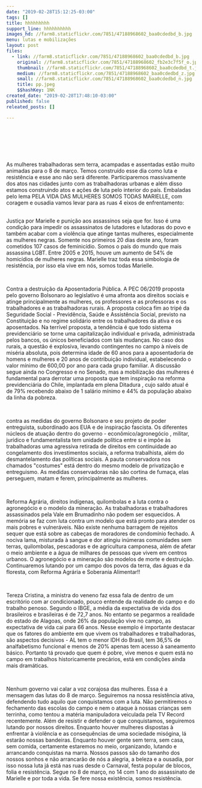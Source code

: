 ```yaml
---
date: "2019-02-28T15:12:25-03:00"
tags: []
title: hhhhhhhhh
support_line: hhhhhhhhhh
images_hd: //farm8.staticflickr.com/7851/47188968602_baa0cdedbd_b.jpg
menu: lutas e mobilizações
layout: post
files:
  - link: //farm8.staticflickr.com/7851/47188968602_baa0cdedbd_b.jpg
    original: //farm8.staticflickr.com/7851/47188968602_fb2e3c7f5f_o.jpg
    thumbnail: //farm8.staticflickr.com/7851/47188968602_baa0cdedbd_t.jpg
    medium: //farm8.staticflickr.com/7851/47188968602_baa0cdedbd_z.jpg
    small: //farm8.staticflickr.com/7851/47188968602_baa0cdedbd_n.jpg
    title: pp.jpeg
    $$hashKey: 1NK
created_date: "2019-02-28T17:48:10-03:00"
published: false
releated_posts: []

---
```

<p>&nbsp;</p>

<p>&nbsp;</p>

<p>&nbsp;</p>

<p>As mulheres trabalhadoras sem terra, acampadas e assentadas est&atilde;o muito animadas para o 8 de mar&ccedil;o. Temos constru&iacute;do esse dia como luta e resist&ecirc;ncia e esse ano n&atilde;o ser&aacute; diferente. Participaremos massivamente dos atos nas cidades junto com as trabalhadoras urbanas e al&eacute;m disso estamos construindo atos e a&ccedil;&otilde;es de luta pelo interior do pa&iacute;s. Embaladas pelo lema PELA VIDA DAS MULHERES SOMOS TODAS MARIELLE, com coragem e ousadia vamos levar para as ruas 4 eixos de enfrentamento:</p>

<p><br />
Justi&ccedil;a por Marielle e puni&ccedil;&atilde;o aos assassinos seja que for. Isso &eacute; uma condi&ccedil;&atilde;o para impedir os assassinatos de lutadores e lutadoras do povo e tamb&eacute;m acabar com a viol&ecirc;ncia que atinge tantas mulheres, especialmente as mulheres negras. Somente nos primeiros 20 dias deste ano, foram cometidos 107 casos de feminic&iacute;dio. Somos o pa&iacute;s do mundo que mais assassina LGBT. Entre 2005 e 2015, houve um aumento de 54% de homic&iacute;dios de mulheres negras. Marielle traz toda essa simbologia de resist&ecirc;ncia, por isso ela vive em n&oacute;s, somos todas Marielle.</p>

<p>&nbsp;</p>

<p>Contra a destrui&ccedil;&atilde;o da Aposentadoria P&uacute;blica. A PEC 06/2019 proposta pelo governo Bolsonaro ao legislativo &eacute; uma afronta aos direitos sociais e atinge principalmente as mulheres, os professores e as professoras e os trabalhadores e as trabalhadoras rurais. A proposta coloca fim ao trip&eacute; da Seguridade Social - Previd&ecirc;ncia, Sa&uacute;de e Assist&ecirc;ncia Social, previsto na Constitui&ccedil;&atilde;o e no regime solid&aacute;rio entre os trabalhadores da ativa e os aposentados. Na terr&iacute;vel proposta, a tend&ecirc;ncia &eacute; que todo sistema previdenci&aacute;rio se torne uma capitaliza&ccedil;&atilde;o individual e privada, administrada pelos bancos, os &uacute;nicos beneficiados com tais mudan&ccedil;as. No caso dos rurais, a quest&atilde;o &eacute; explosiva, levando contingentes no campo &agrave; n&iacute;veis de mis&eacute;ria absoluta, pois determina idade de 60 anos para a aposentadoria de homens e mulheres e 20 anos de contribui&ccedil;&atilde;o individual, estabelecendo o valor m&iacute;nimo de 600,00 por ano para cada grupo familiar. A discuss&atilde;o segue ainda no Congresso e no Senado, mas a mobiliza&ccedil;&atilde;o das mulheres &eacute; fundamental para derrotar uma proposta que tem inspira&ccedil;&atilde;o na reforma previdenci&aacute;ria do Chile, implantada em plena Ditadura , cujo saldo atual &eacute; de 79% recebendo abaixo de 1 sal&aacute;rio m&iacute;nimo e 44% da popula&ccedil;&atilde;o abaixo da linha da pobreza.</p>

<p>&nbsp;</p>

<p>contra as medidas do governo Bolsonaro e seu projeto de poder entreguista, subordinado aos EUA e de inspira&ccedil;&atilde;o fascista. Os diferentes n&uacute;cleos de atua&ccedil;&atilde;o dentro do governo - econ&ocirc;mico/agroneg&oacute;cio , militar, jur&iacute;dico e fundamentalista tem unidade pol&iacute;tica entre si e imp&otilde;e &agrave;s trabalhadoras uma agressiva retirada de direitos em continuidade ao congelamento dos investimentos sociais, a reforma trabalhista, al&eacute;m do desmantelamento das pol&iacute;ticas sociais. A pauta conservadora nos chamados &quot;costumes&quot; est&aacute; dentro do mesmo modelo de privatiza&ccedil;&atilde;o e entreguismo. As medidas conservadoras n&atilde;o s&atilde;o cortina de fuma&ccedil;a, elas perseguem, matam e ferem, principalmente as mulheres.</p>

<p>&nbsp;</p>

<p>Reforma Agr&aacute;ria, direitos ind&iacute;genas, quilombolas e a luta contra o agroneg&oacute;cio e o modelo da minera&ccedil;&atilde;o. As trabalhadoras e trabalhadores assassinados pela Vale em Brumadinho n&atilde;o podem ser esquecidos. A mem&oacute;ria se faz com luta contra um modelo que est&aacute; pronto para atender os mais pobres e vulner&aacute;veis. N&atilde;o existe nenhuma barragem de rejeitos sequer que est&aacute; sobre as cabe&ccedil;as de moradores de condom&iacute;nio fechado. A nociva lama, misturada &agrave; sangue e dor atingiu in&uacute;meras comunidades sem terras, quilombolas, pescadoras e de agricultura camponesa, al&eacute;m de afetar o meio ambiente e a &aacute;gua de milhares de pessoas que vivem em centros urbanos. O agroneg&oacute;cio e a minera&ccedil;&atilde;o s&atilde;o modelos de morte e destrui&ccedil;&atilde;o. Continuaremos lutando por um campo dos povos da terra, das &aacute;guas e da floresta, com Reforma Agr&aacute;ria e Soberania Alimentar!!</p>

<p>&nbsp;</p>

<p>Tereza Cristina, a ministra do veneno faz essa fala de dentro de um escrit&oacute;rio com ar condicionado, pouco entende da realidade do campo e do trabalho penoso. Segundo o IBGE, a m&eacute;dia da expectativa de vida dos brasileiros e brasileiras &eacute; de 72,7 anos. No entanto se pegarmos a realidade do estado de Alagoas, onde 26% da popula&ccedil;&atilde;o vive no campo, as expectativa de vida cai para 66 anos. Nesse exemplo &eacute; importante destacar que os fatores do ambiente em que vivem os trabalhadores e trabalhadoras, s&atilde;o aspectos decisivos - AL tem o menor IDH do Brasil, tem 36,5% de analfabetismo funcional e menos de 20% apenas tem acesso &agrave; saneamento b&aacute;sico. Portanto t&aacute; provado que quem &eacute; pobre, vive menos e quem est&aacute; no campo em trabalhos historicamente prec&aacute;rios, est&aacute; em condi&ccedil;&otilde;es ainda mais dram&aacute;ticas.</p>

<p>&nbsp;</p>

<p>Nenhum governo vai calar a voz corajosa das mulheres. Essa &eacute; a mensagem das lutas do 8 de mar&ccedil;o. Seguiremos na nossa resist&ecirc;ncia ativa, defendendo tudo aquilo que conquistamos com a luta. N&atilde;o permitiremos o fechamento das escolas do campo e nem o ataque &agrave; nossas crian&ccedil;as sem terrinha, como tentou a mat&eacute;ria manipuladora veiculada pela TV Record recentemente. Al&eacute;m de resistir e defender o que conquistamos, seguiremos lutando por nossos direitos. Enquanto houver mulheres dispostas &agrave; enfrentar &agrave; viol&ecirc;ncia e as consequ&ecirc;ncias de uma sociedade mis&oacute;gina, l&aacute; estar&atilde;o nossas bandeiras. Enquanto houver gente sem terra, sem casa, sem comida, certamente estaremos no meio, organizando, lutando e arrancando conquistas na marra. Nossos passos s&atilde;o do tamanho dos nossos sonhos e n&atilde;o arrancar&atilde;o de n&oacute;s a alegria, a beleza e a ousadia, por isso nossa luta j&aacute; est&aacute; nas ruas desde o Carnaval, festa popular de blocos, folia e resist&ecirc;ncia. Segue no 8 de mar&ccedil;o, no 14 com 1 ano do assassinato de Marielle e por toda a vida. Se fere nossa exist&ecirc;ncia, somos resist&ecirc;ncia.</p>
